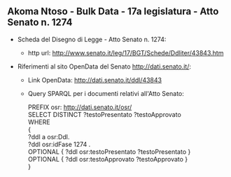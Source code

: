 ## Akoma Ntoso - Bulk Data - 17a legislatura - Atto Senato n. 1274 ##

* Scheda del Disegno di Legge - Atto Senato n. 1274:
	* http url: http://www.senato.it/leg/17/BGT/Schede/Ddliter/43843.htm

* Riferimenti al sito OpenData del Senato http://dati.senato.it/:
	* Link OpenData: http://dati.senato.it/ddl/43843
	* Query SPARQL per i documenti relativi all'Atto Senato:

        PREFIX osr: <http://dati.senato.it/osr/>  
		SELECT DISTINCT ?testoPresentato ?testoApprovato  
		WHERE  
		{  
		    ?ddl a osr:Ddl.  
		    ?ddl osr:idFase 1274 .  
		    OPTIONAL { ?ddl osr:testoPresentato ?testoPresentato }  
		    OPTIONAL { ?ddl osr:testoApprovato ?testoApprovato }  
		}
		